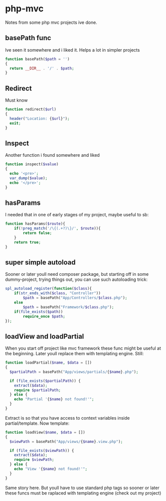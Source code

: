 # php-mvc
Notes from some php mvc projects ive done.

## basePath func
Ive seen it somewhere and i liked it. Helps a lot in simpler projects
```php
function basePath($path = '')
{
  return __DIR__ . '/' . $path;
}
```

## Redirect
Must know
```php
function redirect($url)
{
  header("Location: {$url}");
  exit;
}
```

## Inspect
Another function i found somewhere and liked
```php
function inspect($value)
{
  echo '<pre>';
  var_dump($value);
  echo '</pre>';
}
```

## hasParams
I needed that in one of early stages of my project, maybe useful to sb:
```php
function hasParams($route){
    if(!preg_match('/\{(.+?)\}/', $route)){
        return false;
    }
    return true;
}
```

## super simple autoload
Sooner or later youll need composer package, but starting off in some dummy-project, trying things out, you can use such autoloading trick:
```php
spl_autoload_register(function($class){
    if(str_ends_with($class, "Controller"))
        $path = basePath("App/Controllers/$class.php");
    else 
        $path = basePath("Framework/$class.php");
    if(file_exists($path))
        require_once $path;
});
```
## loadView and loadPartial
When you start off project like mvc framework these func might be useful at the beginning. Later youll replace them with templating engine.
Still:
```php
function loadPartial($name, $data = [])
{
  $partialPath = basePath("App/views/partials/{$name}.php");

  if (file_exists($partialPath)) {
    extract($data);
    require $partialPath;
  } else {
    echo "Partial '{$name} not found!'";
  }
}
```
Extract is so that you have access to context variables inside partial/template. 
Now template:
```php
function loadView($name, $data = [])
{
  $viewPath = basePath("App/views/{$name}.view.php");

  if (file_exists($viewPath)) {
    extract($data);
    require $viewPath;
  } else {
    echo "View '{$name} not found!'";
  }
}
```
Same story here. But youll have to use standard php tags so sooner or later these funcs must be raplaced with templating engine (check out my project)